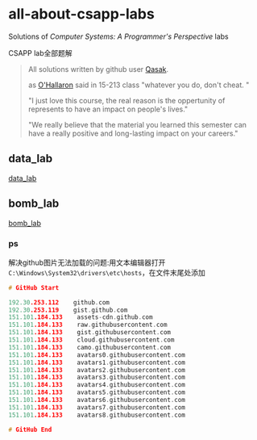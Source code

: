 # all-about-csapp-labs
Solutions of *Computer Systems: A Programmer's Perspective* labs

CSAPP lab全部题解

> All solutions written by github user [Qasak](https://qasak.github.io/).    
>
> as [O'Hallaron](https://www.cs.cmu.edu/~droh/) said in 15-213 class "whatever you do, don't cheat. " 
>
> "I just love this course, the real reason is the oppertunity of represents to have an impact on people's lives."  
>
> "We really believe that the material you learned this semester can have a really positive and long-lasting impact on your careers."

## data_lab

[data_lab](https://github.com/Qasak/all-about-csapp-labs/blob/master/datalab/data_lab.md)

## bomb_lab

[bomb_lab](https://github.com/Qasak/all-about-csapp-labs/blob/master/bomblab/bomb_lab.md)



### ps

解决github图片无法加载的问题:用文本编辑器打开`C:\Windows\System32\drivers\etc\hosts`，在文件末尾处添加

```c
# GitHub Start

192.30.253.112    github.com 
192.30.253.119    gist.github.com
151.101.184.133    assets-cdn.github.com
151.101.184.133    raw.githubusercontent.com
151.101.184.133    gist.githubusercontent.com
151.101.184.133    cloud.githubusercontent.com
151.101.184.133    camo.githubusercontent.com
151.101.184.133    avatars0.githubusercontent.com
151.101.184.133    avatars1.githubusercontent.com
151.101.184.133    avatars2.githubusercontent.com
151.101.184.133    avatars3.githubusercontent.com
151.101.184.133    avatars4.githubusercontent.com
151.101.184.133    avatars5.githubusercontent.com
151.101.184.133    avatars6.githubusercontent.com
151.101.184.133    avatars7.githubusercontent.com
151.101.184.133    avatars8.githubusercontent.com

# GitHub End
```

